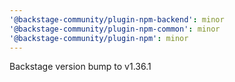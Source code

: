 ```yaml
---
'@backstage-community/plugin-npm-backend': minor
'@backstage-community/plugin-npm-common': minor
'@backstage-community/plugin-npm': minor
---
```


Backstage version bump to v1.36.1
